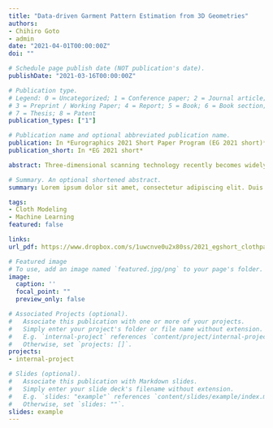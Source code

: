 ```yaml
---
title: "Data-driven Garment Pattern Estimation from 3D Geometries"
authors:
- Chihiro Goto
- admin
date: "2021-04-01T00:00:00Z"
doi: ""

# Schedule page publish date (NOT publication's date).
publishDate: "2021-03-16T00:00:00Z"

# Publication type.
# Legend: 0 = Uncategorized; 1 = Conference paper; 2 = Journal article;
# 3 = Preprint / Working Paper; 4 = Report; 5 = Book; 6 = Book section;
# 7 = Thesis; 8 = Patent
publication_types: ["1"]

# Publication name and optional abbreviated publication name.
publication: In *Eurographics 2021 Short Paper Program (EG 2021 short)*
publication_short: In *EG 2021 short*

abstract: Three-dimensional scanning technology recently becomes widely available to the public. However, it is difficult to simulate clothing deformation from the scanned people because scanned data lacks information required for the clothing simulation. In this paper, we present a technique to estimate clothing patterns from a scanned person in cloth. Our technique uses image-based deep learning to estimate the type of pattern on the projected image. The key contribution is converting image-based inference into three-dimensional clothing pattern estimation. We evaluate our technique by applying our technique to an actual scan. 

# Summary. An optional shortened abstract.
summary: Lorem ipsum dolor sit amet, consectetur adipiscing elit. Duis posuere tellus ac convallis placerat. Proin tincidunt magna sed ex sollicitudin condimentum.

tags:
- Cloth Modeling
- Machine Learning
featured: false

links:
url_pdf: https://www.dropbox.com/s/1uwcnve0u2x80ss/2021_egshort_clothpattern.pdf?dl=0

# Featured image
# To use, add an image named `featured.jpg/png` to your page's folder. 
image:
  caption: ''
  focal_point: ""
  preview_only: false

# Associated Projects (optional).
#   Associate this publication with one or more of your projects.
#   Simply enter your project's folder or file name without extension.
#   E.g. `internal-project` references `content/project/internal-project/index.md`.
#   Otherwise, set `projects: []`.
projects:
- internal-project

# Slides (optional).
#   Associate this publication with Markdown slides.
#   Simply enter your slide deck's filename without extension.
#   E.g. `slides: "example"` references `content/slides/example/index.md`.
#   Otherwise, set `slides: ""`.
slides: example
---
```


